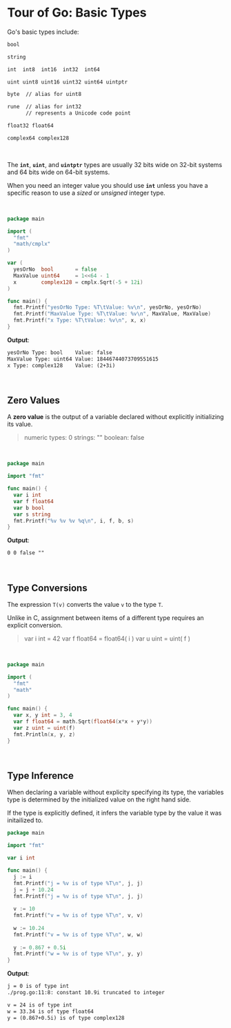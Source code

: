 # Tour of Go: Basic Types

Go's basic types include:

```txt
bool

string

int  int8  int16  int32  int64

uint uint8 uint16 uint32 uint64 uintptr

byte  // alias for uint8

rune  // alias for int32
      // represents a Unicode code point

float32 float64

complex64 complex128
```

</br>

The **`int`**, **`uint`**, and **`uintptr`** types are usually 32 bits wide on 32-bit systems and 64 bits wide on 64-bit systems.

When you need an integer value you should use **`int`** unless you have a specific reason to use a _sized_ or _unsigned_ integer type.

</br>

```go
package main

import (
  "fmt"
  "math/cmplx"
)

var (
  yesOrNo  bool       = false
  MaxValue uint64     = 1<<64 - 1
  x        complex128 = cmplx.Sqrt(-5 + 12i)
)

func main() {
  fmt.Printf("yesOrNo Type: %T\tValue: %v\n", yesOrNo, yesOrNo)
  fmt.Printf("MaxValue Type: %T\tValue: %v\n", MaxValue, MaxValue)
  fmt.Printf("x Type: %T\tValue: %v\n", x, x)
}
```

**Output**:

```txt
yesOrNo Type: bool    Value: false
MaxValue Type: uint64 Value: 18446744073709551615
x Type: complex128    Value: (2+3i)
```

</br>

## Zero Values

A **zero value** is the output of a variable declared without explicitly initializing its value.

> numeric types: 0
> strings: ""
> boolean: false

</br>

```go
package main

import "fmt"

func main() {
  var i int
  var f float64
  var b bool
  var s string
  fmt.Printf("%v %v %v %q\n", i, f, b, s)
}
```

**Output**:

```txt
0 0 false ""
```

</br>

## Type Conversions

The expression `T(v)` converts the value `v` to the type `T`.

Unlike in C, assignment between items of a different type requires an explicit conversion.

> var i int = 42
> var f float64 = float64( i )
> var u uint = uint( f )

</br>

```go
package main

import (
  "fmt"
  "math"
)

func main() {
  var x, y int = 3, 4
  var f float64 = math.Sqrt(float64(x*x + y*y))
  var z uint = uint(f)
  fmt.Println(x, y, z)
}
```

</br>

## Type Inference

When declaring a variable without explicity specifying its type, the variables type is determined by the initialized value on the right hand side.

If the type is explicitly defined, it infers the variable type by the value it was initailized to.

```go
package main

import "fmt"

var i int

func main() {  
  j := i
  fmt.Printf("j = %v is of type %T\n", j, j)
  j = j + 10.24
  fmt.Printf("j = %v is of type %T\n", j, j)
  
  v := 10
  fmt.Printf("v = %v is of type %T\n", v, v)
  
  w := 10.24
  fmt.Printf("v = %v is of type %T\n", w, w)
  
  y := 0.867 + 0.5i
  fmt.Printf("w = %v is of type %T\n", y, y)
}
```

**Output**:

```txt
j = 0 is of type int
./prog.go:11:8: constant 10.9i truncated to integer

v = 24 is of type int
w = 33.34 is of type float64
y = (0.867+0.5i) is of type complex128
```
